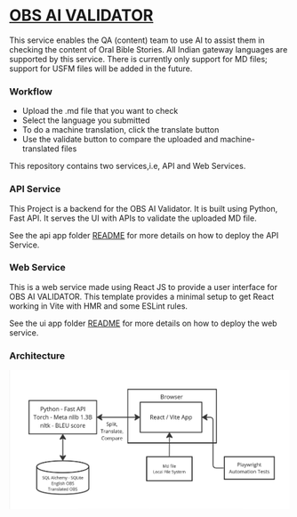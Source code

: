 # [OBS AI VALIDATOR](https://github.com/Bridgeconn/oce_2024_obs_ai_validator)

This service enables the QA (content) team to use AI to assist them in checking the content of Oral Bible Stories. All Indian gateway languages are supported by this service. There is currently only support for MD files; support for USFM files will be added in the future.
 
<h3> Workflow </h3>

- Upload the .md file that you want to check 
- Select the language you submitted
- To do a machine translation, click the translate button
- Use the validate button to compare the uploaded and machine-translated files
<p>
<p>
<p>

This repository contains two services,i.e, API and Web Services.


<h3>API Service</h3>

This Project is a backend for the OBS AI Validator. It is built using Python, Fast API.
It serves the UI with APIs to validate the uploaded MD file.

See the api app folder [README](/api/README.md) for more details on how to deploy the API Service.

<h3>Web Service</h3>

This is a web service made using React JS to provide a user interface for OBS AI VALIDATOR.
This template provides a minimal setup to get React working in Vite with HMR and some ESLint rules.
<!-- Demo - https://usfm-grammar-revant.netlify.app/ -->

See the ui app folder [README](/ui/README.md) for more details on how to deploy the web service.

<h3>Architecture</h3>

![architecture](/ui/src/assets/architecture.png)